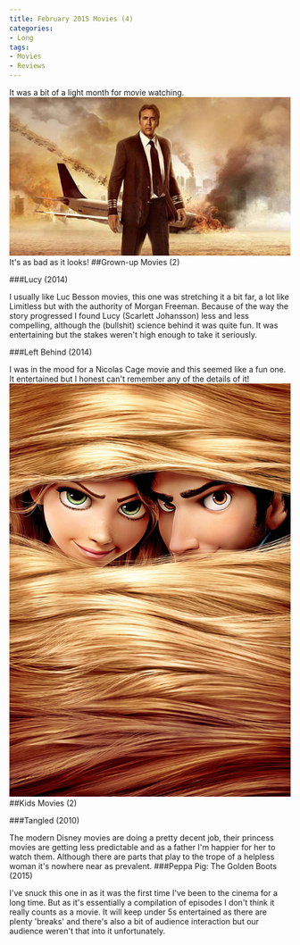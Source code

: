 ```yaml
---
title: February 2015 Movies (4)
categories:
- Long
tags:
- Movies
- Reviews
---
```


It was a bit of a light month for movie watching. 
![It's as bad as it looks!](/images/static_52001c0be4b09bc7c9f838c9_52224ed3e4b0ba9919a3e0e1_54f60c46e4b0ec0675dcd298_1425411144516_left_behind_cage_poster.jpg) It's as bad as it looks! 
##Grown-up Movies (2)


###Lucy (2014)


I usually like Luc Besson movies, this one was stretching it a bit far, a lot like Limitless but with the authority of Morgan Freeman. Because of the way the story progressed I found Lucy (Scarlett Johansson) less and less compelling, although the (bullshit) science behind it was quite fun. It was entertaining but the stakes weren't high enough to take it seriously.

###Left Behind (2014)


I was in the mood for a Nicolas Cage movie and this seemed like a fun one. It entertained but I honest can't remember any of the details of it! 
![](/images/static_52001c0be4b09bc7c9f838c9_52224ed3e4b0ba9919a3e0e1_54f60ca9e4b0ff3782c93398_1425411253901__img.jpg) 
##Kids Movies (2)
 
###Tangled (2010)
 
The modern Disney movies are doing a pretty decent job, their princess movies are getting less predictable and as a father I'm happier for her to watch them. Although there are parts that play to the trope of a helpless woman it's nowhere near as prevalent. 
###Peppa Pig: The Golden Boots (2015)
 
I've snuck this one in as it was the first time I've been to the cinema for a long time. But as it's essentially a compilation of episodes I don't think it really counts as a movie. It will keep under 5s entertained as there are plenty 'breaks' and there's also a bit of audience interaction but our audience weren't that into it unfortunately.
